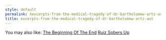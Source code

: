 ```yaml
---
style: default
permalink: Xexcerpts-from-the-medical-tragedy-of-dr-bartholomew-artz-aut
title: excerpts-from-the-medical-tragedy-of-dr-bartholomew-artz-aut
---
```

You may also like:
[The Beginning Of The End](http://scp-wiki.net/the-beginning-of-the-end)
[Ruiz Sobers Up](http://scp-wiki.net/a-trip-down-substance-lane)